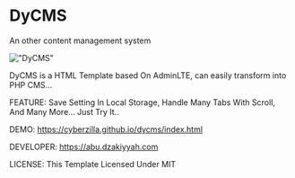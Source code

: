 # DyCMS
An other content management system

!["DyCMS"](https://raw.githubusercontent.com/cyberzilla/dycms/master/screen.png "DyCMS Screen")

DyCMS is a HTML Template based On AdminLTE, can easily transform into PHP CMS...

FEATURE:
Save Setting In Local Storage, Handle Many Tabs With Scroll, And Many More... Just Try It..

DEMO:
https://cyberzilla.github.io/dycms/index.html

DEVELOPER:
https://abu.dzakiyyah.com

LICENSE:
This Template Licensed Under MIT
